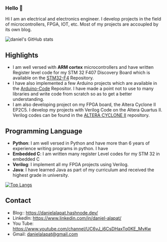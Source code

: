 ### Hello 👋

Hi I am an electrical and electronics engineer. I develop projects in the field of microcontrollers, FPGA, IOT, etc. Most of my projects are accoupled by its own blog.

![daniel's GitHub stats](https://github-readme-stats.vercel.app/api?username=daniboi16&show_icons=true&theme=onedark&hide=prs,issues)


## Highlights 

* I am well versed with **ARM cortex** microcontrollers and have written Register level code for my STM 32 F407 Discovery Board which is available on the [STM32-F4]( https://github.com/daniboi16/STM32-F4) Repository.  
* I have also implemented a few Arduino projects which are available in the [Arduino-Code]( https://github.com/daniboi16/Arduino-Code) Repositor. I have made a point not to use to many libraries and write code from scratch so as to get a better understanding. 
* I am also developing project on my FPGA board, the Altera Cyclone II EP2C5. I develop my projects with Verilog Code on the Altera Quartus II. Verilog codes can be found in the [ALTERA CYCLONE II]( https://github.com/daniboi16/ALTERA-CYCLONE-II) repository.

## Programming Language

* **Python**: I am well versed in Python and have more than 6 years of experience writing programs in python. I have 
* **Embedded C**: I am written many register Level codes for my STM 32 in embedded C
* **Verilog**: I implement all my FPGA projects using Verilog.
* **Java**: I have learned Java as part of my curriculum and received the highest grade in university.

[![Top Langs](https://github-readme-stats.vercel.app/api/top-langs/?username=daniboi16&layout=compact)](https://github.com/anuraghazra/github-readme-stats)

## Contact
* Blog:: https://danielalapat.hashnode.dev/
* LinkedIn: https://www.linkedin.com/in/daniel-alapat/
* You Tube: https://www.youtube.com/channel/UC6vJ_i6CsDHaxTq0KE_MvKw 
* Gmail: danielalapat@gmail.com
